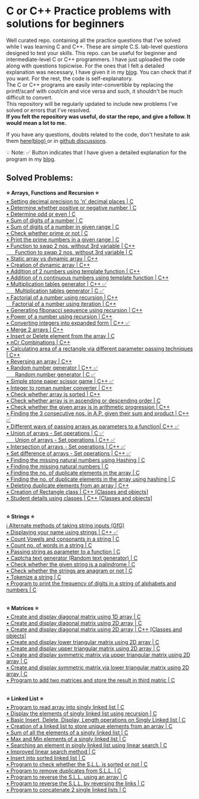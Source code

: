 # C or C++ Practice problems with solutions for beginners
Well curated repo. containing all the practice questions that I've solved while I was learning C and C++. These are simple C.S. lab-level questions designed to test your skills. This repo. can be useful for beginner and intermediate-level C or C++ programmers. I have just uploaded the code along with questions topicwise. For the ones that I felt a detailed explanation was necessary, I have given it in my <a href="https://vishruthcodes.blogspot.com/">blog</a>. You can check that if you want. For the rest, the code is self-explanatory. <br>The C or C++ programs are easily inter-convertible by replacing the printf/scanf with cout/cin and vice versa and such, it shouldn't be much difficult to convert.</br>This repository will be regularly updated to include new problems I've solved or errors that I've resolved.</br>
<b>If you felt the repository was useful, do star the repo, and give a follow. It would mean a lot to me.</b><br>

If you have any questions, doubts related to the code, don't hesitate to ask them <a href="https://vishruthcodes.blogspot.com/p/contact-us.html">here(blog) </a> or in <a href="https://github.com/Vishruthh/C-and-Cpp-Practice-problems-with-solutions/discussions/1"> github discussions</a>.

💡 Note: ✅ Button indicates that I have given a detailed explanation for the program in my <a href="https://vishruthcodes.blogspot.com/">blog</a>.

<h2>Solved Problems:</h2>
<strong>⭐ Arrays, Functions and Recursion ⭐</strong><br>
<a href="https://github.com/Vishruthh/C-or-CPP-Practice-problems-with-solutions/blob/main/decimalprecision.c">
    • Setting decimal precision to 'n' decimal places | C
</a><br>
<a href="https://github.com/Vishruthh/C-or-CPP-Practice-problems-with-solutions/blob/main/positiveornot.c">
    • Determine whether positive or negative number | C
</a><br>
<a href="https://github.com/Vishruthh/C-or-CPP-Practice-problems-with-solutions/blob/main/evenorodd.c">
    • Determine odd or even | C
</a><br>
<a href="https://github.com/Vishruthh/C-or-CPP-Practice-problems-with-solutions/blob/main/sumofdigits.c">
    • Sum of digits of a number | C
</a><br>
<a href="https://github.com/Vishruthh/C-or-CPP-Practice-problems-with-solutions/blob/main/suminrange.c">
    • Sum of digits of a number in given range | C
</a><br>
<a href="https://github.com/Vishruthh/C-or-CPP-Practice-problems-with-solutions/blob/main/primeno.c">
    • Check whether prime or not | C
</a><br>
<a href="https://github.com/Vishruthh/C-or-CPP-Practice-problems-with-solutions/blob/main/primenoinrange.c">
    • Print the prime numbers in a given range | C
</a><br>
<a href="https://github.com/Vishruthh/C-or-CPP-Practice-problems-with-solutions/blob/main/swap.cpp">
    • Function to swap 2 nos. without 3rd variable | C++
</a><br>
<a href="https://github.com/Vishruthh/C-or-Cpp-Practice-problems-with-solutions/blob/main/swap.c">
        &nbsp;&nbsp;&nbsp;&nbsp;&nbsp;&nbsp;Function to swap 2 nos. without 3rd variable | C
</a><br>
<a href="https://github.com/Vishruthh/C-or-CPP-Practice-problems-with-solutions/blob/main/insertintoarray.cpp">
    • Static array vs dynamic array | C++
</a><br>
<a href="https://github.com/Vishruthh/C-or-CPP-Practice-problems-with-solutions/blob/main/arrays.cpp">
    • Creation of dynamic array | C++
</a><br>
<a href="https://github.com/Vishruthh/C-or-CPP-Practice-problems-with-solutions/blob/main/add.cpp">
    • Addition of 2 numbers using template function | C++
</a><br>
<a href="https://github.com/Vishruthh/C-or-CPP-Practice-problems-with-solutions/blob/main/additionofnnos.cpp">
    • Addition of n continuous numbers using template function | C++
</a><br>
<a href="https://github.com/Vishruthh/C-or-CPP-Practice-problems-with-solutions/blob/main/tables.cpp">
    • Multiplication tables generator | C++ ✅
</a><br>
<a href="https://github.com/Vishruthh/C-or-Cpp-Practice-problems-with-solutions/blob/main/tables.c">
        &nbsp;&nbsp;&nbsp;&nbsp;&nbsp;&nbsp;Multiplication tables generator | C ✅
</a><br>
<a href="https://github.com/Vishruthh/C-or-CPP-Practice-problems-with-solutions/blob/main/factorialusingrecursion.cpp">
    • Factorial of a number using recursion | C++
</a><br>
<a href="https://github.com/Vishruthh/C-or-Cpp-Practice-problems-with-solutions/blob/main/iterationfactorial.cpp">
        &nbsp;&nbsp;&nbsp;&nbsp;Factorial of a number using iteration | C++
</a><br>
<a href="https://github.com/Vishruthh/C-or-CPP-Practice-problems-with-solutions/blob/main/fibonacci.cpp">
    • Generating fibonacci sequence using recursion | C++
</a><br>
<a href="https://github.com/Vishruthh/C-or-CPP-Practice-problems-with-solutions/blob/main/powerusingrecursion.cpp">
    • Power of a number using recursion | C++
</a><br>
<a href="https://github.com/Vishruthh/C-or-CPP-Practice-problems-with-solutions/blob/main/itr.cpp">
    • Converting integers into expanded form | C++ ✅
</a><br>
<a href="https://github.com/Vishruthh/C-or-CPP-Practice-problems-with-solutions/blob/main/mergearray.cpp">
    • Merge 2 arrays | C++
</a><br>
<a href="https://github.com/Vishruthh/C-and-Cpp-Practice-problems-with-solutions/blob/main/insertdelete.c">
    • Insert or Delete element from the array | C
</a><br>
<a href="https://github.com/Vishruthh/C-or-CPP-Practice-problems-with-solutions/blob/main/nCr.cpp">
    • nCr Combinations | C++
</a><br>
<a href="https://github.com/Vishruthh/C-or-CPP-Practice-problems-with-solutions/blob/main/psap.cpp">
    • Calculating area of a rectangle via different parameter passing techniques | C++
</a><br>
<a href="https://github.com/Vishruthh/C-or-CPP-Practice-problems-with-solutions/blob/main/reversearray.cpp">
    • Reversing an array | C++
</a><br>
<a href="https://github.com/Vishruthh/C-or-CPP-Practice-problems-with-solutions/blob/main/rng.cpp">
    • Random number generator | C++ ✅
</a><br>
<a href="https://github.com/Vishruthh/C-or-Cpp-Practice-problems-with-solutions/blob/main/randomnogenerator.c">
        &nbsp;&nbsp;&nbsp;&nbsp;&nbsp;&nbsp;Random number generator | C ✅
</a><br>
<a href="https://github.com/Vishruthh/C-or-CPP-Practice-problems-with-solutions/blob/main/stonepaperscissor.cpp">
    • Simple stone paper scissor game | C++ ✅
</a><br>
<a href="https://github.com/Vishruthh/C-or-CPP-Practice-problems-with-solutions/blob/main/roman.cpp">
    • Integer to roman number converter | C++
</a><br>
<a href="https://github.com/Vishruthh/C-or-CPP-Practice-problems-with-solutions/blob/main/sortcheck.cpp">
    • Check whether array is sorted | C++
</a><br>
<a href="https://github.com/Vishruthh/C-and-Cpp-Practice-problems-with-solutions/blob/main/sortedornot.c">
    • Check whether array is in ascending or descending order | C
</a><br>
<a href="https://github.com/Vishruthh/C-or-CPP-Practice-problems-with-solutions/blob/main/checkap.cpp">
    • Check whether the given array is in arithmetic progression | C++
</a><br>
<a href="https://github.com/Vishruthh/C-or-CPP-Practice-problems-with-solutions/blob/main/sumpro.cpp">
    • Finding the 3 consecutive nos. in A.P. given their sum and product | C++ ✅
</a><br>
<a href="https://github.com/Vishruthh/C-or-CPP-Practice-problems-with-solutions/blob/main/vmopaap.cpp">
    • Different ways of passing arrays as parameters to a function| C++ ✅
</a><br>
<a href="https://github.com/Vishruthh/C-or-Cpp-Practice-problems-with-solutions/blob/main/union.cpp">
    • Union of arrays - Set operations | C ✅
</a><br>
<a href="https://github.com/Vishruthh/C-or-Cpp-Practice-problems-with-solutions/blob/main/union.c%2B%2B">
        &nbsp;&nbsp;&nbsp;&nbsp;&nbsp;&nbsp;Union of arrays - Set operations | C++ ✅
</a><br>
<a href="https://github.com/Vishruthh/C-or-Cpp-Practice-problems-with-solutions/blob/main/intersection.cpp">
    • Intersection of arrays - Set operations | C++ ✅
</a><br>
<a href="https://github.com/Vishruthh/C-or-Cpp-Practice-problems-with-solutions/blob/main/setdiff.cpp">
    • Set difference of arrays - Set operations | C++ ✅
</a><br>
<a href="https://github.com/Vishruthh/C-or-Cpp-Practice-problems-with-solutions/blob/main/missingelementsusinghashing.c">
    • Finding the missing natural numbers using Hashing | C
</a><br>
<a href="https://github.com/Vishruthh/C-or-Cpp-Practice-problems-with-solutions/blob/main/missingnaturalelements.c">
    • Finding the missing natural numbers | C
</a><br>
<a href="https://github.com/Vishruthh/C-and-Cpp-Practice-problems-with-solutions/blob/main/duplicount.c">
    • Finding the no. of duplicate elements in the array | C
</a><br>
<a href="https://github.com/Vishruthh/C-and-Cpp-Practice-problems-with-solutions/blob/main/duplicounthash.c">
    • Finding the no. of duplicate elements in the array using hashing | C
</a><br>
<a href="https://github.com/Vishruthh/C-and-Cpp-Practice-problems-with-solutions/blob/main/dupliremove.cpp">
    • Deleting duplicate elements from an array | C++
</a><br>
<a href="https://github.com/Vishruthh/C-or-CPP-Practice-problems-with-solutions/blob/main/classesnfunctions.cpp">
    • Creation of Rectangle class | C++ [Classes and objects]
</a><br>
<a href="https://github.com/Vishruthh/C-or-CPP-Practice-problems-with-solutions/blob/main/studentdetailsusingclasses.cpp">
    • Student details using classes | C++ [Classes and objects]
</a><br>


<br><strong>⭐ Strings ⭐</strong><br>
<a href="https://www.geeksforgeeks.org/taking-string-input-space-c-3-different-methods/">
    ℹ️ Alternate methods of taking string inputs (GfG) 
</a><br>
<a href="https://github.com/Vishruthh/C-or-CPP-Practice-problems-with-solutions/blob/main/string.cpp">
    • Displaying your name using strings | C++ ✅
</a><br>
<a href="https://github.com/Vishruthh/C-and-Cpp-Practice-problems-with-solutions/blob/main/vowelconsonant.c">
    • Count Vowels and consonants in a string | C
</a><br>
<a href="https://github.com/Vishruthh/C-and-Cpp-Practice-problems-with-solutions/blob/main/words.c">
    • Count no. of words in a string | C
</a><br>
<a href="https://github.com/Vishruthh/C-and-Cpp-Practice-problems-with-solutions/blob/main/stringasparam.c">
    • Passing string as parameter to a function | C
</a><br>
<a href="https://github.com/Vishruthh/C-and-Cpp-Practice-problems-with-solutions/blob/main/randomtextgen.c">
    • Captcha text generator (Random text generator) | C
</a><br>
<a href="https://github.com/Vishruthh/C-and-Cpp-Practice-problems-with-solutions/blob/main/palindrome.c">
    • Check whether the given string is a palindrome | C
</a><br>
<a href="https://github.com/Vishruthh/C-and-Cpp-Practice-problems-with-solutions/blob/main/anagram.c">
    • Check whether the strings are anagram or not | C
</a><br>
<a href="https://github.com/Vishruthh/C-and-Cpp-Practice-problems-with-solutions/blob/main/tokenizestring.c">
    • Tokenize a string | C
</a><br>
<a href="https://github.com/Vishruthh/C-and-Cpp-Practice-problems-with-solutions/blob/main/stringnumberfreq.c">
    • Program to print the frequency of digits in a string of alphabets and numbers | C
</a><br>


<br><strong>⭐ Matrices ⭐</strong><br>
<a href="https://github.com/Vishruthh/C-or-CPP-Practice-problems-with-solutions/blob/main/diagonalmatrix.c">
    • Create and display diagonal matrix using 1D array | C 
</a><br>
<a href="https://github.com/Vishruthh/C-or-CPP-Practice-problems-with-solutions/blob/main/diagonalmatrix2d.c">
    • Create and display diagonal matrix using 2D array | C 
</a><br>
<a href="https://github.com/Vishruthh/C-or-CPP-Practice-problems-with-solutions/blob/main/diagonalmatrix2d.cpp">
    • Create and display diagonal matrix using 2D array | C++ [Classes and objects]
</a><br>
<a href="https://github.com/Vishruthh/C-or-CPP-Practice-problems-with-solutions/blob/main/lowerTriMatrix2d.c">
    • Create and display lower triangular matrix using 2D array | C
</a><br>
<a href="https://github.com/Vishruthh/C-or-CPP-Practice-problems-with-solutions/blob/main/upperTriMatrix2d.c">
    • Create and display upper triangular matrix using 2D array | C
</a><br>
<a href="https://github.com/Vishruthh/C-or-CPP-Practice-problems-with-solutions/blob/main/symmetricmatrixup2d.c">
    • Create and display symmetric matrix via upper triangular matrix using 2D array | C
</a><br>
<a href="https://github.com/Vishruthh/C-or-CPP-Practice-problems-with-solutions/blob/main/symmetricmatric2d.c">
    • Create and display symmetric matrix via lower triangular matrix using 2D array | C
</a><br>
<a href="https://github.com/Vishruthh/C-or-CPP-Practice-problems-with-solutions/blob/main/addmatrix.c">
    • Program to add two matrices and store the result in third matric | C
</a><br>


<br><strong>⭐ Linked List ⭐</strong><br>
<a href="https://github.com/Vishruthh/C-or-CPP-Practice-problems-with-solutions/blob/main/readArrayIntoLL.c">
    • Program to read array into singly linked list | C
</a><br>
<a href="https://github.com/Vishruthh/C-or-CPP-Practice-problems-with-solutions/blob/main/arrayll.c">
    • Display the elements of singly linked list using recursion | C
</a><br>
<a href="https://github.com/Vishruthh/C-or-CPP-Practice-problems-with-solutions/blob/main/lengthofll.c">
    • Basic Insert, Delete, Display, Length operations on  Singly Linked list | C
</a><br>
<a href="https://github.com/Vishruthh/C-and-Cpp-Practice-problems-with-solutions/blob/main/removeduplicates.c">
    • Creation of a linked list to store unique elements from an array | C
</a><br>
<a href="https://github.com/Vishruthh/C-and-Cpp-Practice-problems-with-solutions/blob/main/sumofelementsll.c">
    • Sum of all the elements of a singly linked list | C
</a><br>
<a href="https://github.com/Vishruthh/C-and-Cpp-Practice-problems-with-solutions/blob/main/maxandminofsll.c">
    • Max and Min elements of a singly linked list | C
</a><br>
<a href="https://github.com/Vishruthh/C-and-Cpp-Practice-problems-with-solutions/blob/main/linearsearchll.c">
    • Searching an element in singly linked list using linear search | C
</a><br>
<a href="https://github.com/Vishruthh/C-and-Cpp-Practice-problems-with-solutions/blob/main/improvedlinearsearchll.c">
    • Improved linear search method | C
</a><br>
<a href="https://github.com/Vishruthh/C-and-Cpp-Practice-problems-with-solutions/blob/main/insertintosortedll.c">
    • Insert into sorted linked list | C
</a><br>
<a href="https://github.com/Vishruthh/C-and-Cpp-Practice-problems-with-solutions/blob/main/checksllsorted.c">
    • Program to check whether the S.L.L. is sorted or not | C
</a><br>
<a href="https://github.com/Vishruthh/C-and-Cpp-Practice-problems-with-solutions/blob/main/removeduplicatessll.c">
    • Program to remove duplicates from S.L.L. | C
</a><br>
<a href="https://github.com/Vishruthh/C-and-Cpp-Practice-problems-with-solutions/blob/main/revsllusingarray.c">
    • Program to reverse the S.L.L. using an array | C
</a><br>
<a href="https://github.com/Vishruthh/C-and-Cpp-Practice-problems-with-solutions/blob/main/revsll.c">
    • Program to reverse the S.L.L. by reversing the links | C
</a><br>
<a href="https://github.com/Vishruthh/C-and-Cpp-Practice-problems-with-solutions/blob/main/sllconcatenate.c">
    • Program to concatenate 2 single linked lists | C
</a><br>
